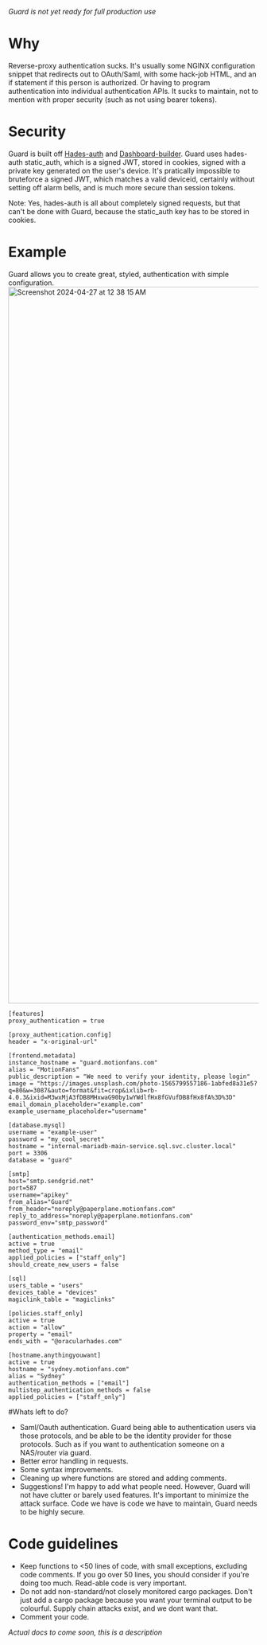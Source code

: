 *Guard is not yet ready for full production use*

# Why
Reverse-proxy authentication sucks. It's usually some NGINX configuration snippet that redirects out to OAuth/Saml, with some hack-job HTML, and an if statement if this person is authorized. Or having to program authentication into individual authentication APIs. It sucks to maintain, not to mention with proper security (such as not using bearer tokens).

# Security
Guard is built off [Hades-auth](https://github.com/oracularhades/hades-auth) and [Dashboard-builder](https://github.com/oracularhades/dashboard-builder). Guard uses hades-auth static_auth, which is a signed JWT, stored in cookies, signed with a private key generated on the user's device. It's pratically impossible to bruteforce a signed JWT, which matches a valid deviceid, certainly without setting off alarm bells, and is much more secure than session tokens.

Note: Yes, hades-auth is all about completely signed requests, but that can't be done with Guard, because the static_auth key has to be stored in cookies.

# Example
Guard allows you to create great, styled, authentication with simple configuration.
<img width="1440" alt="Screenshot 2024-04-27 at 12 38 15 AM" src="https://github.com/oracularhades/guard/assets/91714073/6ab7e3eb-11dd-4066-8f71-34caa00f5920">

```
[features]
proxy_authentication = true

[proxy_authentication.config]
header = "x-original-url"

[frontend.metadata]
instance_hostname = "guard.motionfans.com"
alias = "MotionFans"
public_description = "We need to verify your identity, please login"
image = "https://images.unsplash.com/photo-1565799557186-1abfed8a31e5?q=80&w=3087&auto=format&fit=crop&ixlib=rb-4.0.3&ixid=M3wxMjA3fDB8MHxwaG90by1wYWdlfHx8fGVufDB8fHx8fA%3D%3D"
email_domain_placeholder="example.com"
example_username_placeholder="username"

[database.mysql]
username = "example-user"
password = "my_cool_secret"
hostname = "internal-mariadb-main-service.sql.svc.cluster.local"
port = 3306
database = "guard"

[smtp]
host="smtp.sendgrid.net"
port=587
username="apikey"
from_alias="Guard"
from_header="noreply@paperplane.motionfans.com"
reply_to_address="noreply@paperplane.motionfans.com"
password_env="smtp_password"

[authentication_methods.email]
active = true
method_type = "email"
applied_policies = ["staff_only"]
should_create_new_users = false

[sql]
users_table = "users"
devices_table = "devices"
magiclink_table = "magiclinks"

[policies.staff_only]
active = true
action = "allow"
property = "email"
ends_with = "@oracularhades.com"

[hostname.anythingyouwant]
active = true
hostname = "sydney.motionfans.com"
alias = "Sydney"
authentication_methods = ["email"]
multistep_authentication_methods = false
applied_policies = ["staff_only"]
```
#Whats left to do?
- Saml/Oauth authentication. Guard being able to authentication users via those protocols, and be able to be the identity provider for those protocols. Such as if you want to authentication someone on a NAS/router via guard.
- Better error handling in requests.
- Some syntax improvements.
- Cleaning up where functions are stored and adding comments.
- Suggestions! I'm happy to add what people need. However, Guard will not have clutter or barely used features. It's important to minimize the attack surface. Code we have is code we have to maintain, Guard needs to be highly secure.

# Code guidelines
- Keep functions to <50 lines of code, with small exceptions, excluding code comments. If you go over 50 lines, you should consider if you're doing too much. Read-able code is very important.
- Do not add non-standard/not closely monitored cargo packages. Don't just add a cargo package because you want your terminal output to be colourful. Supply chain attacks exist, and we dont want that.
- Comment your code.

*Actual docs to come soon, this is a description*
